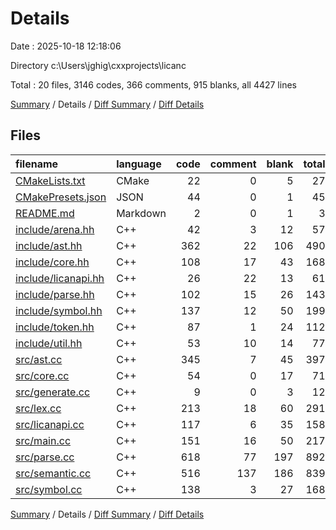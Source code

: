 # Details

Date : 2025-10-18 12:18:06

Directory c:\\Users\\jghig\\cxxprojects\\licanc

Total : 20 files,  3146 codes, 366 comments, 915 blanks, all 4427 lines

[Summary](results.md) / Details / [Diff Summary](diff.md) / [Diff Details](diff-details.md)

## Files
| filename | language | code | comment | blank | total |
| :--- | :--- | ---: | ---: | ---: | ---: |
| [CMakeLists.txt](/CMakeLists.txt) | CMake | 22 | 0 | 5 | 27 |
| [CMakePresets.json](/CMakePresets.json) | JSON | 44 | 0 | 1 | 45 |
| [README.md](/README.md) | Markdown | 2 | 0 | 1 | 3 |
| [include/arena.hh](/include/arena.hh) | C++ | 42 | 3 | 12 | 57 |
| [include/ast.hh](/include/ast.hh) | C++ | 362 | 22 | 106 | 490 |
| [include/core.hh](/include/core.hh) | C++ | 108 | 17 | 43 | 168 |
| [include/licanapi.hh](/include/licanapi.hh) | C++ | 26 | 22 | 13 | 61 |
| [include/parse.hh](/include/parse.hh) | C++ | 102 | 15 | 26 | 143 |
| [include/symbol.hh](/include/symbol.hh) | C++ | 137 | 12 | 50 | 199 |
| [include/token.hh](/include/token.hh) | C++ | 87 | 1 | 24 | 112 |
| [include/util.hh](/include/util.hh) | C++ | 53 | 10 | 14 | 77 |
| [src/ast.cc](/src/ast.cc) | C++ | 345 | 7 | 45 | 397 |
| [src/core.cc](/src/core.cc) | C++ | 54 | 0 | 17 | 71 |
| [src/generate.cc](/src/generate.cc) | C++ | 9 | 0 | 3 | 12 |
| [src/lex.cc](/src/lex.cc) | C++ | 213 | 18 | 60 | 291 |
| [src/licanapi.cc](/src/licanapi.cc) | C++ | 117 | 6 | 35 | 158 |
| [src/main.cc](/src/main.cc) | C++ | 151 | 16 | 50 | 217 |
| [src/parse.cc](/src/parse.cc) | C++ | 618 | 77 | 197 | 892 |
| [src/semantic.cc](/src/semantic.cc) | C++ | 516 | 137 | 186 | 839 |
| [src/symbol.cc](/src/symbol.cc) | C++ | 138 | 3 | 27 | 168 |

[Summary](results.md) / Details / [Diff Summary](diff.md) / [Diff Details](diff-details.md)